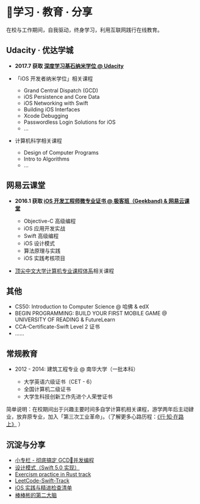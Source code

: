 # 🎒学习 · 教育 · 分享

在校与工作期间，自我驱动，终身学习，利用互联网践行在线教育。

## Udacity · 优达学城

- **2017.7 获取 [深度学习基石纳米学位 @ Udacity](https://graduation.udacity.com/confirm/L6E3WKJ2)**
- 「iOS 开发者纳米学位」相关课程

  - Grand Central Dispatch (GCD)
  - iOS Persistence and Core Data
  - iOS Networking with Swift
  - Building iOS Interfaces
  - Xcode Debugging
  - Passwordless Login Solutions for iOS
  - ...

- 计算机科学相关课程

  - Design of Computer Programs
  - Intro to Algorithms
  - ...

## 网易云课堂

- **2016.1 获取 [iOS 开发工程师微专业证书 @ 极客班（Geekband) & 网易云课堂](https://mooc.study.163.com/smartSpec/Authority.htm?certNo=M2016010000035#/)**

  - Objective-C 高级编程
  - iOS 应用开发实战
  - Swift 高级编程
  - iOS 设计模式
  - 算法原理与实践
  - iOS 实践考核项目

- [顶尖中文大学计算机专业课程体系](https://study.163.com/curricula/cs.htm)相关课程

## 其他

- CS50: Introduction to Computer Science @ 哈佛 & edX
- BEGIN PROGRAMMING: BUILD YOUR FIRST MOBILE GAME @ UNIVERSITY OF READING & FutureLearn
- CCA-Certificate-Swift Level 2 证书
- ......

## 常规教育

- 2012 - 2014: 建筑工程专业 @ 南华大学（一批本科）

  - 大学英语六级证书（CET - 6）
  - 全国计算机二级证书
  - 大学生科技创新工作先进个人荣誉证书

简单说明：在校期间出于兴趣主要时间多自学计算机相关课程，游学两年后主动肄业，放弃原专业，加入「第三次工业革命」。（了解更多心路历程：[《行·知·在路上》](https://binlogo.github.io/post/experience-and-knowledge-on-the-road) ）

## 沉淀与分享

- [小专栏 - 彻底搞定 GCD🚦并发编程](https://xiaozhuanlan.com/complete-ios-gcd)
- [设计模式（Swift 5.0 实现）](https://github.com/Binlogo/Design-Patterns-In-Swift-CN)
- [Exercism practice in Rust track](https://github.com/Binlogo/Exercism-Rust-Track)
- [LeetCode-Swift-Track](https://github.com/Binlogo/LeetCode-Swift-Track)
- [iOS 实践与精进检查清单](https://github.com/Binlogo/iOS-Practice-Checklist)
- [棒棒彬的第二大脑](https://binlogo.github.io/Knowledge-Track/Introduction.html)

